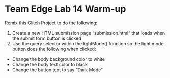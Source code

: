 Team Edge Lab 14 Warm-up
========================

Remix this Glitch Project to do the following:
1. Create a new HTML submission page “submission.html” that loads when the submit form button is clicked
2. Use the query selector within the lightMode() function so the light mode button does the following when clicked:
- Change the body background color to white
- Change the body text color to black
- Change the button text to say “Dark Mode”
